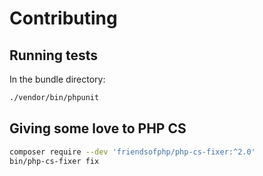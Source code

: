 Contributing
============

Running tests
--------------

In the bundle directory:

```bash
./vendor/bin/phpunit
```

Giving some love to PHP CS
---------------------------

```bash
composer require --dev 'friendsofphp/php-cs-fixer:^2.0'
bin/php-cs-fixer fix
```
